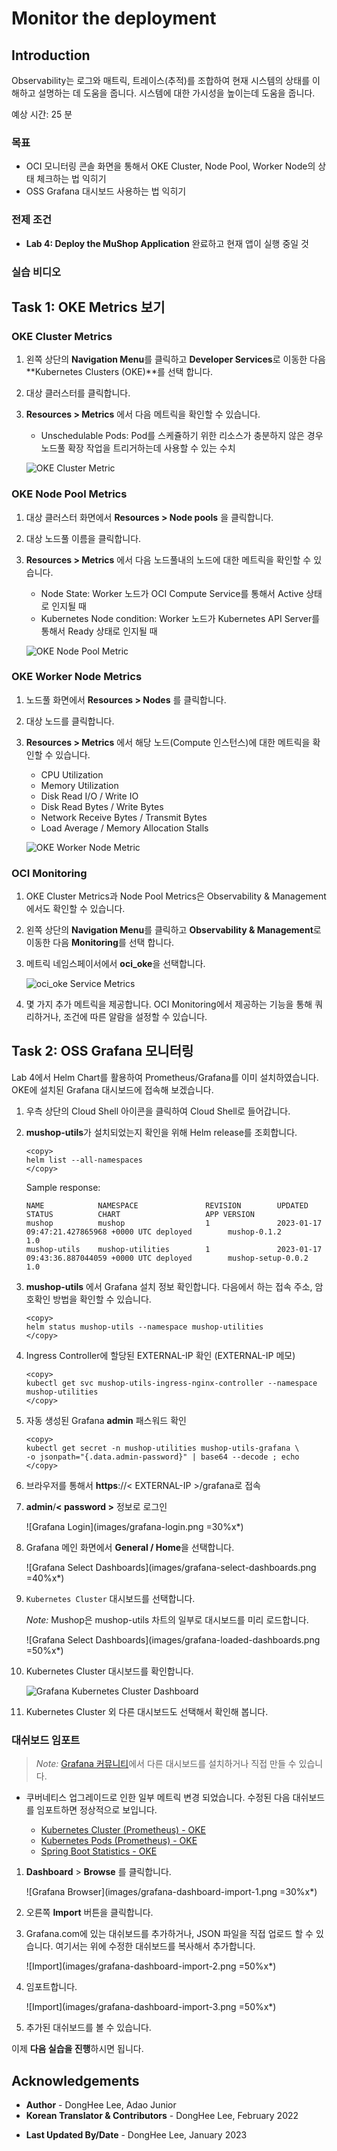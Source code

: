 # Monitor the deployment

## Introduction

Observability는 로그와 매트릭, 트레이스(추적)를 조합하여 현재 시스템의 상태를 이해하고 설명하는 데 도움을 줍니다. 시스템에 대한 가시성을 높이는데 도움을 줍니다.

예상 시간: 25 분

### 목표

* OCI 모니터링 콘솔 화면을 통해서 OKE Cluster, Node Pool, Worker Node의 상태 체크하는 법 익히기
* OSS Grafana 대시보드 사용하는 법 익히기

### 전제 조건

* **Lab 4: Deploy the MuShop Application** 완료하고 현재 앱이 실행 중일 것

### 실습 비디오

[](youtube:XMkLtydlc3Y)


## Task 1: OKE Metrics 보기

### OKE Cluster Metrics

1. 왼쪽 상단의 **Navigation Menu**를 클릭하고 **Developer Services**로 이동한 다음 **Kubernetes Clusters (OKE)**를 선택 합니다.

2. 대상 클러스터를 클릭합니다.

3. **Resources &gt; Metrics** 에서 다음 메트릭을 확인할 수 있습니다.

    * Unschedulable Pods: Pod를 스케쥴하기 위한 리소스가 충분하지 않은 경우 노드풀 확장 작업을 트리거하는데 사용할 수 있는 수치

    ![OKE Cluster Metric](images/cluster-metrics.png)

### OKE Node Pool Metrics

1. 대상 클러스터 화면에서 **Resources &gt; Node pools** 을 클릭합니다.

2. 대상 노드풀 이름을 클릭합니다.

3. **Resources &gt; Metrics** 에서 다음 노드풀내의 노드에 대한 메트릭을 확인할 수 있습니다.

    * Node State: Worker 노드가 OCI Compute Service를 통해서 Active 상태로 인지될 때
    * Kubernetes Node condition: Worker 노드가 Kubernetes API Server를 통해서 Ready 상태로 인지될 때

    ![OKE Node Pool Metric](images/node-pool-metric.png)

### OKE Worker Node Metrics

1. 노드풀 화면에서 **Resources &gt; Nodes** 를 클릭합니다.

2. 대상 노드를 클릭합니다.

3. **Resources &gt; Metrics** 에서 해당 노드(Compute 인스턴스)에 대한 메트릭을 확인할 수 있습니다.

    * CPU Utilization
    * Memory Utilization
    * Disk Read I/O / Write IO
    * Disk Read Bytes / Write Bytes
    * Network Receive Bytes / Transmit Bytes
    * Load Average / Memory Allocation Stalls

    ![OKE Worker Node Metric](images/node-metric.png)

### OCI Monitoring

1. OKE Cluster Metrics과 Node Pool Metrics은 Observability & Management에서도 확인할 수 있습니다.

2. 왼쪽 상단의 **Navigation Menu**를 클릭하고 **Observability & Management**로 이동한 다음 **Monitoring**를 선택 합니다.

3. 메트릭 네임스페이서에서 **oci_oke**을 선택합니다.

    ![oci_oke Service Metrics](images/oci_oke-service-metrics.png)

4. 몇 가지 추가 메트릭을 제공합니다. OCI Monitoring에서 제공하는 기능을 통해 쿼리하거나, 조건에 따른 알람을 설정할 수 있습니다.


## Task 2: OSS Grafana 모니터링

Lab 4에서 Helm Chart를 활용하여 Prometheus/Grafana를 이미 설치하였습니다. OKE에 설치된 Grafana 대시보드에 접속해 보겠습니다.

1. 우측 상단의 Cloud Shell 아이콘을 클릭하여 Cloud Shell로 들어갑니다.

2. **mushop-utils**가 설치되었는지 확인을 위해 Helm release를 조회합니다.

    ````shell
    <copy>
    helm list --all-namespaces
    </copy>
    ````

    Sample response:

    ````shell
    NAME            NAMESPACE               REVISION        UPDATED                                 STATUS          CHART                   APP VERSION
    mushop          mushop                  1               2023-01-17 09:47:21.427865968 +0000 UTC deployed        mushop-0.1.2            1.0        
    mushop-utils    mushop-utilities        1               2023-01-17 09:43:36.887044059 +0000 UTC deployed        mushop-setup-0.0.2      1.0      
    ````

3. **mushop-utils** 에서 Grafana 설치 정보 확인합니다. 다음에서 하는 접속 주소, 암호확인 방법을 확인할 수 있습니다.

    ````shell
    <copy>
    helm status mushop-utils --namespace mushop-utilities
    </copy>
    ````

4. Ingress Controller에 할당된 EXTERNAL-IP 확인 (EXTERNAL-IP 메모)

    ````shell
    <copy>
    kubectl get svc mushop-utils-ingress-nginx-controller --namespace mushop-utilities
    </copy>
    ````

5. 자동 생성된 Grafana **admin** 패스워드 확인

    ````shell
    <copy>
    kubectl get secret -n mushop-utilities mushop-utils-grafana \
    -o jsonpath="{.data.admin-password}" | base64 --decode ; echo
    </copy>
    ````

6. 브라우저를 통해서 **https**://< EXTERNAL-IP >/grafana로 접속

7. **admin**/**< password >** 정보로 로그인

    ![Grafana Login](images/grafana-login.png =30%x*)

8. Grafana 메인 화면에서 **General / Home**을 선택합니다.

    ![Grafana Select Dashboards](images/grafana-select-dashboards.png =40%x*)

9. `Kubernetes Cluster` 대시보드를 선택합니다.

    *Note:* Mushop은 mushop-utils 차트의 일부로 대시보드를 미리 로드합니다.

    ![Grafana Select Dashboards](images/grafana-loaded-dashboards.png =50%x*)

10. Kubernetes Cluster 대시보드를 확인합니다.

    ![Grafana Kubernetes Cluster Dashboard](images/grafana-cluster-dashboard.png)

11. Kubernetes Cluster 외 다른 대시보드도 선택해서 확인해 봅니다.

### 대쉬보드 임포트

> *Note:* [Grafana 커뮤니티](https://grafana.com/grafana/dashboards?dataSource=prometheus)에서 다른 대시보드를 설치하거나 직접 만들 수 있습니다.

- 쿠버네티스 업그레이드로 인한 일부 메트릭 변경 되었습니다. 수정된 다음 대쉬보드를 임포트하면 정상적으로 보입니다.

    * [Kubernetes Cluster (Prometheus) - OKE](https://raw.githubusercontent.com/TheKoguryo/grafana-dashboard/main/mushop/kubernetes-cluster-prometheus-oke.json)
    * [Kubernetes Pods (Prometheus) - OKE](https://raw.githubusercontent.com/TheKoguryo/grafana-dashboard/main/mushop/kubernetes-pods-prometheus-oke.json)
    * [Spring Boot Statistics - OKE](https://raw.githubusercontent.com/TheKoguryo/grafana-dashboard/main/mushop/spring-boot-statistics-oke.json)

1. **Dashboard** > **Browse** 를 클릭합니다.

    ![Grafana Browser](images/grafana-dashboard-import-1.png =30%x*)

2. 오른쪽 **Import** 버튼을 클릭합니다.

3. Grafana.com에 있는 대쉬보드를 추가하거나, JSON 파일을 직접 업로드 할 수 있습니다. 여기서는 위에 수정한 대쉬보드를 복사해서 추가합니다.

    ![Import](images/grafana-dashboard-import-2.png =50%x*)

4. 임포트합니다.

    ![Import](images/grafana-dashboard-import-3.png =50%x*)

5. 추가된 대쉬보드를 볼 수 있습니다.


이제 **다음 실습을 진행**하시면 됩니다.

## Acknowledgements

* **Author** - DongHee Lee, Adao Junior
* **Korean Translator & Contributors** - DongHee Lee, February 2022
- **Last Updated By/Date** - DongHee Lee, January 2023
